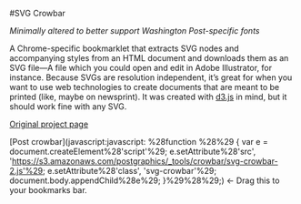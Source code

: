 #SVG Crowbar

_Minimally altered to better support Washington Post-specific fonts_

A Chrome-specific bookmarklet that extracts SVG nodes and accompanying styles from an HTML document and downloads them as an SVG file—A file which you could open and edit in Adobe Illustrator, for instance. Because SVGs are resolution independent, it’s great for when you want to use web technologies to create documents that are meant to be printed (like, maybe on newsprint). It was created with [d3.js](http://d3js.org) in mind, but it should work fine with any SVG.

[Original project page](http://nytimes.github.com/svg-crowbar/)

[Post crowbar](javascript:javascript: %28function %28%29 { var e = document.createElement%28'script'%29; e.setAttribute%28'src', 'https://s3.amazonaws.com/postgraphics/_tools/crowbar/svg-crowbar-2.js'%29; e.setAttribute%28'class', 'svg-crowbar'%29; document.body.appendChild%28e%29; }%29%28%29;) ← Drag this to your bookmarks bar.
